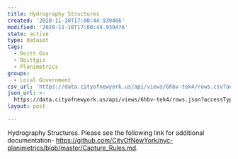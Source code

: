 ```yaml
---
title: Hydrography Structures
created: '2020-11-10T17:00:44.939466'
modified: '2020-11-10T17:00:44.939476'
state: active
type: dataset
tags:
  - Doitt Gis
  - Doittgis
  - Planimetrics
groups:
  - Local Government
csv_url: 'https://data.cityofnewyork.us/api/views/6hbv-tek4/rows.csv?accessType=DOWNLOAD'
json_url: >-
  https://data.cityofnewyork.us/api/views/6hbv-tek4/rows.json?accessType=DOWNLOAD
layout: post

---
```

Hydrography Structures. Please see the following link for additional documentation- https://github.com/CityOfNewYork/nyc-planimetrics/blob/master/Capture_Rules.md.

